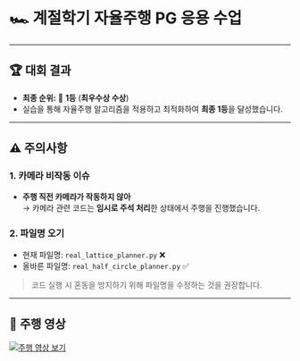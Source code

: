# 🏎️ 계절학기 자율주행 PG 응용 수업

---

## 🏆 대회 결과
- **최종 순위:** 🥇 **1등** (**최우수상 수상**)
- 실습을 통해 자율주행 알고리즘을 적용하고 최적화하여 **최종 1등**을 달성했습니다.

---

## ⚠️ 주의사항
### 1. 카메라 비작동 이슈
- **주행 직전 카메라가 작동하지 않아**  
  → 카메라 관련 코드는 **임시로 주석 처리**한 상태에서 주행을 진행했습니다.

### 2. 파일명 오기
- 현재 파일명: `real_lattice_planner.py` ❌
- 올바른 파일명: `real_half_circle_planner.py` ✅

> 코드 실행 시 혼동을 방지하기 위해 파일명을 수정하는 것을 권장합니다.

---

## 🎥 주행 영상
[![주행 영상 보기](https://img.shields.io/badge/YouTube-주행영상-red?logo=youtube&style=for-the-badge)](https://youtu.be/GR95WL-CEz4)